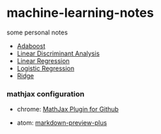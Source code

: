 # machine-learning-notes
some personal notes

- [Adaboost](./Adaboost.md)
- [Linear Discriminant Analysis](./Linear_Discriminant_Analysis.md)
- [Linear Regression](./Linear_Regression.md)
- [Logistic Regression](./Logistic_Regression.md)
- [Ridge](./Ridge.md)

### mathjax configuration

- chrome: [MathJax Plugin for Github](https://chrome.google.com/webstore/detail/mathjax-plugin-for-github/ioemnmodlmafdkllaclgeombjnmnbima)

- atom: [markdown-preview-plus](https://atom.io/packages/markdown-preview-plus)
